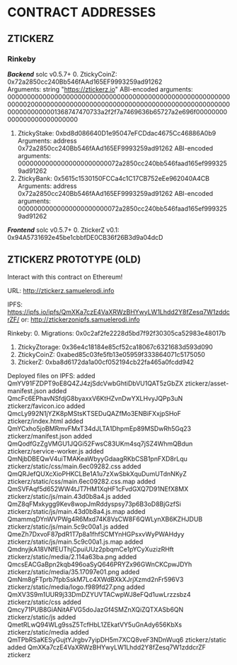 # CONTRACT ADDRESSES


## ZTICKERZ

### Rinkeby

___Backend___ solc v0.5.7+
0. ZtickyCoinZ: 0x72a2850cc240Bb546fAAd165EF9993259ad91262    
        Arguments: string "https://ztickerz.io"
        ABI-encoded arguments: 0000000000000000000000000000000000000000000000000000000000000020000000000000000000000000000000000000000000000000000000000000001368747470733a2f2f7a7469636b65727a2e696f00000000000000000000000000
1. ZtickyStake: 0xbd8d086640D1e95047eFCDdac4675Cc46886A0b9
        Arguments: address 0x72a2850cc240Bb546fAAd165EF9993259ad91262
        ABI-encoded arguments: 00000000000000000000000072a2850cc240bb546faad165ef9993259ad91262
2. ZtickyBank:  0x5615c1530150FCCa4c1C17CB752eEe962040A4CB
        Arguments: address 0x72a2850cc240Bb546fAAd165EF9993259ad91262
        ABI-encoded arguments: 00000000000000000000000072a2850cc240bb546faad165ef9993259ad91262

___Frontend___ solc v0.5.7+
0. ZtickerZ v0.1: 0x94A5731692e45be1cbbfDE0CB36f26B3d9a04dcD






## ZTICKERZ PROTOTYPE (OLD)
Interact with this contract on Ethereum!

URL:  http://ztickerz.samuelerodi.info

IPFS: https://ipfs.io/ipfs/QmXKa7czE4VaXRWzBHYwyLW1Lhdd2Y8fZesq7W1zddcrZF/
  or: http://ztickerzonipfs.samuelerodi.info

Rinkeby:
0.  Migrations:     0x0c2af2fe2228d5bd7f92f30305ca52983e48017b
1.  ZtickyZtorage:  0x36e4c18184e85cf52ca18067c6321683d593d090
2.  ZtickyCoinZ:    0xabed85c03fe5fb13e05959f333864071c5175050
3.  ZtickerZ:       0xba8d6172da1a00cf052194cb22fa465a0fcdd942


Deployed files on IPFS:
added QmYV91FZDPT9oE8Q4ZJ4zjSdcVwbGhtiDbVU1QAT5zGbZX ztickerz/asset-manifest.json
added QmcFc6EPhavNSfdjG8byaxxV6KtHZvnDwYXLHvyJQPp3uN ztickerz/favicon.ico
added QmcLy992N1jYZK8pMStsKTSEDuQAZfMo3ENBiFXxjpSHoF ztickerz/index.html
added QmYCxho5joBMRmvFMxT34dJLTA1DhpmEp89MSDwRh5Gq23 ztickerz/manifest.json
added QmQodfGzZgVMGU1JQGi52FwsC83UKm4sq7jSZ4WhmQBdun ztickerz/service-worker.js
added QmNjbDBEQwV4uiTMAKeaWbyyGdaagRKbCSB1pnFXD8rLqu ztickerz/static/css/main.6ec09282.css
added QmQRJefQUXcXioPHKCLBe1A1u7zXwSbkXquDumUTdnNKyZ ztickerz/static/css/main.6ec09282.css.map
added QmSVFAqf5d652WW4tJT7HM1XqHF1cFvdGXQ7D91NEfX8MX ztickerz/static/js/main.43d0b8a4.js
added QmZ8qFMxkygg9Kev8wopJmRddyspsy73p6B3oD8BjGzfSi ztickerz/static/js/main.43d0b8a4.js.map
added QmammqDYnWVPWg4R6Mxd74K8VsCW8F6QWLynXB6KZHJDUB ztickerz/static/js/main.5c9c00a1.js
added QmeZh7DxvoF87pdR1T7p8a1fhfSCMYnHGPsxvWyPWAHdyy ztickerz/static/js/main.5c9c00a1.js.map
added QmdnyjkA18VNfEUThjCpuiUUz2pbqmCe1pYCyXuzizRHft ztickerz/static/media/2.114a63ba.png
added QmcsEACGaBpn2kqb496oaSyQ646PRYZx96GWnCKCpwJDYh ztickerz/static/media/35.17097e01.png
added QmNm8gFTprb7fpbSskM7Lc4XWdBXkXJrjXzmd2nFr596V3 ztickerz/static/media/logo.f989fd27.png
added QmXV3S9m1UUR9j33DmDZYUVTACwpWJ8eFQd1uwLrzzsbz4 ztickerz/static/css
added Qmcy71PUB8GiANitAFVG5doJazGf4SMZnXQiZQTXASb6QN ztickerz/static/js
added QmetRLwQ94WLg9ssZ5TcfHbL1ZEkatVY5uGnAdy656KbXs ztickerz/static/media
added QmTPbRSaKESyGujtYJrgbv7yipDH5m7XCQ8veF3NDnWuq6 ztickerz/static
added QmXKa7czE4VaXRWzBHYwyLW1Lhdd2Y8fZesq7W1zddcrZF ztickerz
